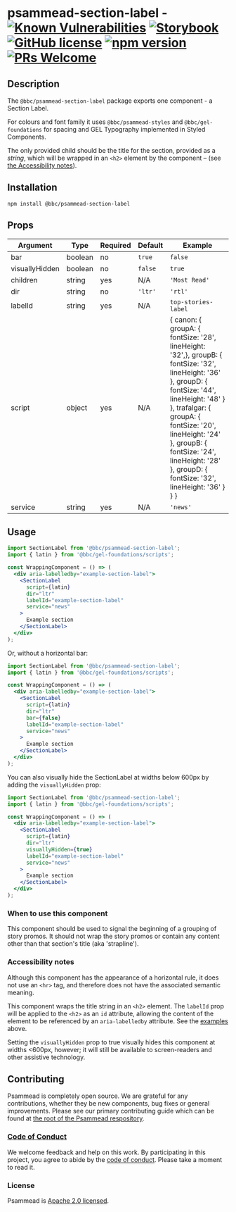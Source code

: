 # psammead-section-label - [![Known Vulnerabilities](https://snyk.io/test/github/bbc/psammead/badge.svg?targetFile=packages%2Fcomponents%2Fpsammead-section-label%2Fpackage.json)](https://snyk.io/test/github/bbc/psammead?targetFile=packages%2Fcomponents%2Fpsammead-section-label%2Fpackage.json) [![Storybook](https://raw.githubusercontent.com/storybooks/brand/master/badge/badge-storybook.svg?sanitize=true)](https://bbc.github.io/psammead/?path=/story/section-label--default) [![GitHub license](https://img.shields.io/badge/license-Apache%202.0-blue.svg)](https://github.com/bbc/psammead/blob/latest/LICENSE) [![npm version](https://img.shields.io/npm/v/@bbc/psammead-section-label.svg)](https://www.npmjs.com/package/@bbc/psammead-section-label) [![PRs Welcome](https://img.shields.io/badge/PRs-welcome-brightgreen.svg)](https://github.com/bbc/psammead/blob/latest/CONTRIBUTING.md)

## Description

The `@bbc/psammead-section-label` package exports one component - a Section Label.

For colours and font family it uses `@bbc/psammead-styles` and `@bbc/gel-foundations` for spacing and GEL Typography implemented in Styled Components.

The only provided child should be the title for the section, provided as a _string_, which will be wrapped in an `<h2>` element by the component – (see [the Accessibility notes](#accessibility-notes)).

## Installation

`npm install @bbc/psammead-section-label`

## Props

<!-- prettier-ignore -->
| Argument  | Type | Required | Default | Example |
| --------- | ---- | -------- | ------- | ------- |
| bar | boolean | no | `true` | `false` |
| visuallyHidden | boolean | no | `false ` | `true` |
| children | string | yes | N/A | `'Most Read'` |
| dir | string | no | `'ltr'` | `'rtl'` |
| labelId | string | yes | N/A | `top-stories-label` |
| script | object | yes | N/A | { canon: { groupA: { fontSize: '28', lineHeight: '32',}, groupB: { fontSize: '32', lineHeight: '36' }, groupD: { fontSize: '44', lineHeight: '48' } }, trafalgar: { groupA: { fontSize: '20', lineHeight: '24' }, groupB: { fontSize: '24', lineHeight: '28' }, groupD: { fontSize: '32', lineHeight: '36' } } } |
| service | string | yes | N/A | `'news'` |

## Usage

```jsx
import SectionLabel from '@bbc/psammead-section-label';
import { latin } from '@bbc/gel-foundations/scripts';

const WrappingComponent = () => (
  <div aria-labelledby="example-section-label">
    <SectionLabel
      script={latin}
      dir="ltr"
      labelId="example-section-label"
      service="news"
    >
      Example section
    </SectionLabel>
  </div>
);
```

Or, without a horizontal bar:

```jsx
import SectionLabel from '@bbc/psammead-section-label';
import { latin } from '@bbc/gel-foundations/scripts';

const WrappingComponent = () => (
  <div aria-labelledby="example-section-label">
    <SectionLabel
      script={latin}
      dir="ltr"
      bar={false}
      labelId="example-section-label"
      service="news"
    >
      Example section
    </SectionLabel>
  </div>
);
```

You can also visually hide the SectionLabel at widths below 600px by adding the `visuallyHidden` prop:

```jsx
import SectionLabel from '@bbc/psammead-section-label';
import { latin } from '@bbc/gel-foundations/scripts';

const WrappingComponent = () => (
  <div aria-labelledby="example-section-label">
    <SectionLabel
      script={latin}
      dir="ltr"
      visuallyHidden={true}
      labelId="example-section-label"
      service="news"
    >
      Example section
    </SectionLabel>
  </div>
);
```

### When to use this component

This component should be used to signal the beginning of a grouping of story promos. It should not wrap the story promos or contain any content other than that section's title (aka 'strapline').

<!-- ### When not to use this component -->

### Accessibility notes

Although this component has the appearance of a horizontal rule, it does not use an `<hr>` tag, and therefore does not have the associated semantic meaning.

This component wraps the title string in an `<h2>` element. The `labelId` prop will be applied to the `<h2>` as an `id` attribute, allowing the content of the element to be referenced by an `aria-labelledby` attribute. See the [examples](#usage) above.

Setting the `visuallyHidden` prop to true visually hides this component at widths <600px, however; it will still be available to screen-readers and other assistive technology.

<!-- ## Roadmap -->

## Contributing

Psammead is completely open source. We are grateful for any contributions, whether they be new components, bug fixes or general improvements. Please see our primary contributing guide which can be found at [the root of the Psammead respository](https://github.com/bbc/psammead/blob/latest/CONTRIBUTING.md).

### [Code of Conduct](https://github.com/bbc/psammead/blob/latest/CODE_OF_CONDUCT.md)

We welcome feedback and help on this work. By participating in this project, you agree to abide by the [code of conduct](https://github.com/bbc/psammead/blob/latest/CODE_OF_CONDUCT.md). Please take a moment to read it.

### License

Psammead is [Apache 2.0 licensed](https://github.com/bbc/psammead/blob/latest/LICENSE).
